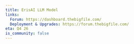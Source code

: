 ```yaml
---
title: ErisAI LLM Model
links:
  Forum: https://dashboard.thebigfile.com/
  Deployment & Upgrades: https://forum.thebigfile.com/
eta: Q4 26
is_community: false
---
```




